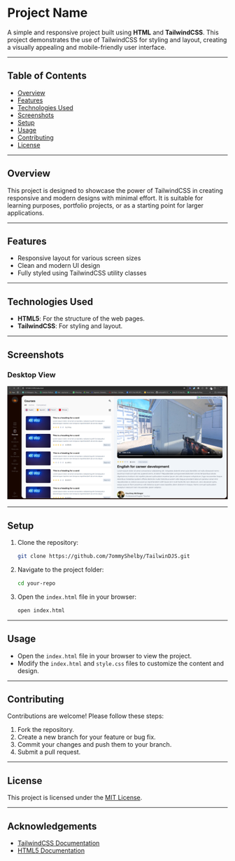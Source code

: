 # Project Name

A simple and responsive project built using **HTML** and **TailwindCSS**. This project demonstrates the use of TailwindCSS for styling and layout, creating a visually appealing and mobile-friendly user interface.

---

## Table of Contents

- [Overview](#overview)
- [Features](#features)
- [Technologies Used](#technologies-used)
- [Screenshots](#screenshots)
- [Setup](#setup)
- [Usage](#usage)
- [Contributing](#contributing)
- [License](#license)

---

## Overview

This project is designed to showcase the power of TailwindCSS in creating responsive and modern designs with minimal effort. It is suitable for learning purposes, portfolio projects, or as a starting point for larger applications.

---

## Features

- Responsive layout for various screen sizes
- Clean and modern UI design
- Fully styled using TailwindCSS utility classes

---

## Technologies Used

- **HTML5**: For the structure of the web pages.
- **TailwindCSS**: For styling and layout.

---

## Screenshots

### Desktop View
![Desktop View](ss1.png)



---

## Setup

1. Clone the repository:

   ```bash
   git clone https://github.com/7ommyShelby/TailwinDJS.git
   ```

2. Navigate to the project folder:

   ```bash
   cd your-repo
   ```

3. Open the `index.html` file in your browser:

   ```bash
   open index.html
   ```

---

## Usage

- Open the `index.html` file in your browser to view the project.
- Modify the `index.html` and `style.css` files to customize the content and design.

---

## Contributing

Contributions are welcome! Please follow these steps:

1. Fork the repository.
2. Create a new branch for your feature or bug fix.
3. Commit your changes and push them to your branch.
4. Submit a pull request.

---

## License

This project is licensed under the [MIT License](LICENSE).

---

## Acknowledgements

- [TailwindCSS Documentation](https://tailwindcss.com/docs)
- [HTML5 Documentation](https://developer.mozilla.org/en-US/docs/Web/HTML)
